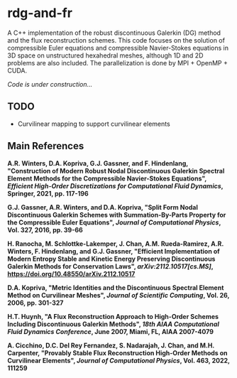 # rdg-and-fr
A C++ implementation of the robust discontinuous Galerkin (DG) method and the flux reconstruction schemes. This code focuses on the solution of compressible Euler equations and compressible Navier-Stokes equations in 3D space on unstructured hexahedral meshes, although 1D and 2D problems are also included. The parallelization is done by MPI + OpenMP + CUDA.

*Code is under construction...*

## TODO
- Curvilinear mapping to support curvilinear elements

## Main References

**A.R. Winters, D.A. Kopriva, G.J. Gassner, and F. Hindenlang, "Construction of Modern Robust Nodal Discontinuous Galerkin Spectral Element Methods for the Compressible Navier-Stokes Equations", *Efficient High-Order Discretizations for Computational Fluid Dynamics*, Springer, 2021, pp. 117-196**

**G.J. Gassner, A.R. Winters, and D.A. Kopriva, "Split Form Nodal Discontinuous Galerkin Schemes with Summation-By-Parts Property for the Compressible Euler Equations", *Journal of Computational Physics*, Vol. 327, 2016, pp. 39-66**

**H. Ranocha, M. Schlottke-Lakemper, J. Chan, A.M. Rueda-Ramirez, A.R. Winters, F. Hindenlang, and G.J. Gassner, "Efficient Implementation of Modern Entropy Stable and Kinetic Energy Preserving Discontinuous Galerkin Methods for Conservation Laws", *arXiv:2112.10517[cs.MS]*, https://doi.org/10.48550/arXiv.2112.10517**

**D.A. Kopriva, "Metric Identities and the Discontinuous Spectral Element Method on Curvilinear Meshes", *Journal of Scientific Computing*, Vol. 26, 2006, pp. 301-327**

**H.T. Huynh, "A Flux Reconstruction Approach to High-Order Schemes Including Discontinuous Galerkin Methods", *18th AIAA Computational Fluid Dynamics Conference*, June 2007, Miami, FL, AIAA 2007-4079**

**A. Cicchino, D.C. Del Rey Fernandez, S. Nadarajah, J. Chan, and M.H. Carpenter, "Provably Stable Flux Reconstruction High-Order Methods on Curvilinear Elements", *Journal of Computational Physics*, Vol. 463, 2022, 111259**
